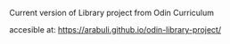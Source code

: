 Current version of Library project from Odin Curriculum

accesible at: https://arabuli.github.io/odin-library-project/

